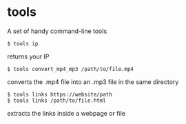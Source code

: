 # tools
A set of handy command-line tools

```
$ tools ip
```
returns your IP

```
$ tools convert_mp4_mp3 /path/to/file.mp4
```
converts the .mp4 file into an .mp3 file in the same directory

```
$ tools links https://website/path
$ tools links /path/to/file.html
```
extracts the links inside a webpage or file
